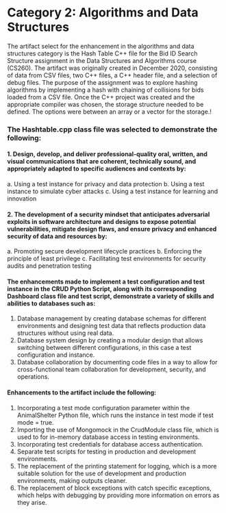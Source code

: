 # Category 2: Algorithms and Data Structures

The artifact select for the enhancement in the algorithms and data structures category is the Hash Table C++ file for the Bid ID Search Structure assignment in the Data Structures and Algorithms course (CS260). The artifact was originally created in December 2020, consisting of data from CSV files, two C++ files, a C++ header file, and a selection of debug files. The purpose of the assignment was to explore hashing algorithms by implementing a hash with chaining of collisions for bids loaded from a CSV file. Once the C++ project was created and the appropriate compiler was chosen, the storage structure needed to be defined. The options were between an array or a vector for the storage.!


### The Hashtable.cpp class file was selected to demonstrate the following: 
#### 1. Design, develop, and deliver professional-quality oral, written, and visual communications that are coherent, technically sound, and appropriately adapted to specific audiences and contexts by:
a.	Using a test instance for privacy and data protection
b.	Using a test instance to simulate cyber attacks
c.	Using a test instance for learning and innovation

#### 2.	The development of a security mindset that anticipates adversarial exploits in software architecture and designs to expose potential vulnerabilities, mitigate design flaws, and ensure privacy and enhanced security of data and resources by:
a.	Promoting secure development lifecycle practices
b.	Enforcing the principle of least privilege
c.	Facilitating test environments for security audits and penetration testing

#### The enhancements made to implement a test configuration and test instance in the CRUD Python Script, along with its corresponding Dashboard class file and test script, demonstrate a variety of skills and abilities to databases such as:
1.	Database management by creating database schemas for different environments and designing test data that reflects production data structures without using real data.
2.	Database system design by creating a modular design that allows switching between different configurations, in this case a test configuration and instance.
3.	Database collaboration by documenting code files in a way to allow for cross-functional team collaboration for development, security, and operations.
   
#### Enhancements to the artifact include the following: 
1.	Incorporating a test mode configuration parameter within the AnimalShelter Python file, which runs the instance in test mode if test mode = true.
2.	Importing the use of Mongomock in the CrudModule class file, which is used to for in-memory database access in testing environments.
3.	 Incorporating test credentials for database access authentication.
4.	Separate test scripts for testing in production and development environments.
5.	The replacement of the printing statement for logging, which is a more suitable solution for the use of development and production environments, making outputs cleaner.
6.	The replacement of block exceptions with catch specific exceptions, which helps with debugging by providing more information on errors as they arise.

